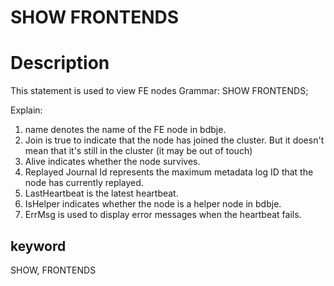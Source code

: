 # SHOW FRONTENDS
# Description
This statement is used to view FE nodes
Grammar:
SHOW FRONTENDS;

Explain:
1. name denotes the name of the FE node in bdbje.
2. Join is true to indicate that the node has joined the cluster. But it doesn't mean that it's still in the cluster (it may be out of touch)
3. Alive indicates whether the node survives.
4. Replayed Journal Id represents the maximum metadata log ID that the node has currently replayed.
5. LastHeartbeat is the latest heartbeat.
6. IsHelper indicates whether the node is a helper node in bdbje.
7. ErrMsg is used to display error messages when the heartbeat fails.

## keyword
SHOW, FRONTENDS
